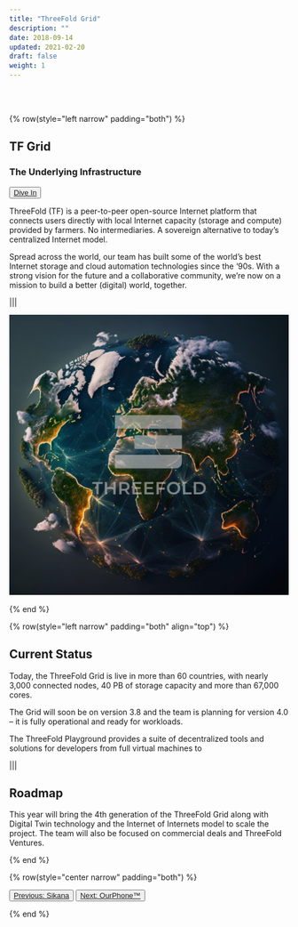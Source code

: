 ```yaml
---
title: "ThreeFold Grid"
description: ""
date: 2018-09-14
updated: 2021-02-20
draft: false
weight: 1
---
```


<div class="container mx-auto">

<br>
<br>

<!-- section 1 intro -->

{% row(style="left narrow" padding="both") %}

## TF Grid

### The Underlying Infrastructure

<button>[Dive In](https://threefold.io)</button>

<p>
ThreeFold (TF) is a peer-to-peer open-source Internet platform that connects users directly with local Internet capacity (storage and compute) provided by farmers. No intermediaries. A sovereign alternative to today’s centralized Internet model.

Spread across the world, our team has built some of the world’s best Internet storage and cloud automation technologies since the ‘90s. With a strong vision for the future and a collaborative community, we’re now on a mission to build a better (digital) world, together.
</p>

|||

![image](img/tfg.png#medium#mx-auto)

{% end %}

<!-- section 2 status -->

{% row(style="left narrow" padding="both" align="top") %}

## Current Status

<p>

Today, the ThreeFold Grid is live in more than 60 countries, with nearly 3,000 connected nodes, 40 PB of storage capacity and more than 67,000 cores.

The Grid will soon be on version 3.8 and the team is planning for version 4.0 – it is fully operational and ready for workloads.

The ThreeFold Playground provides a suite of decentralized tools and solutions for developers from full virtual machines to 

</p>

|||

## Roadmap

<p>

This year will bring the 4th generation of the ThreeFold Grid along with Digital Twin technology and the Internet of Internets model to scale the project. The team will also be focused on commercial deals and ThreeFold Ventures.

</p>

{% end %}

{% row(style="center narrow" padding="both") %}

<button>[Previous: Sikana](/projects/sikana)</button>
<button>[Next: OurPhone™](/projects/ourphone)</button>

{% end %}

<div>